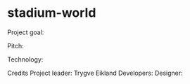 # stadium-world

Project goal:

Pitch: 

Technology:

Credits
Project leader: Trygve Eikland
Developers:
Designer:
